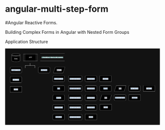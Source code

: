 # angular-multi-step-form

#Angular Reactive Forms. <br/>

Building Complex Forms in Angular with Nested Form Groups<br/>

Application Structure

![](src/assets/images/multi-step-form.jpeg)
